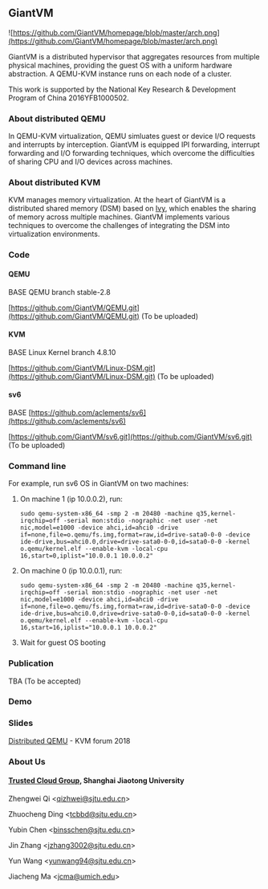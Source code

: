 
## GiantVM

![https://github.com/GiantVM/homepage/blob/master/arch.png](https://github.com/GiantVM/homepage/blob/master/arch.png)

GiantVM is a distributed hypervisor that aggregates resources from multiple physical machines, providing the guest OS with a uniform hardware abstraction. A QEMU-KVM instance runs on each node of a cluster.

This work is supported by the National Key Research & Development Program of China 2016YFB1000502.

### About distributed QEMU
In QEMU-KVM virtualization, QEMU simluates guest or device I/O requests and interrupts by interception. GiantVM is equipped IPI forwarding, interrupt forwarding and I/O forwarding techniques, which overcome the difficulties of sharing CPU and I/O devices across machines.

### About distributed KVM
KVM manages memory virtualization. At the heart of GiantVM is a distributed shared memory (DSM) based on [Ivy](https://dl.acm.org/citation.cfm?id=10610), which enables the sharing of memory across multiple machines. GiantVM implements various techniques to overcome the challenges of integrating the DSM into virtualization environments.

### Code

#### QEMU
BASE QEMU branch stable-2.8

[https://github.com/GiantVM/QEMU.git](https://github.com/GiantVM/QEMU.git) (To be uploaded)


#### KVM
BASE Linux Kernel branch 4.8.10

[https://github.com/GiantVM/Linux-DSM.git](https://github.com/GiantVM/Linux-DSM.git) (To be uploaded)

#### sv6
BASE [https://github.com/aclements/sv6](https://github.com/aclements/sv6)

[https://github.com/GiantVM/sv6.git](https://github.com/GiantVM/sv6.git) (To be uploaded)


### Command line

For example, run sv6 OS in GiantVM on two machines:

1. On machine 1 (ip 10.0.0.2), run:

    ```
    sudo qemu-system-x86_64 -smp 2 -m 20480 -machine q35,kernel-irqchip=off -serial mon:stdio -nographic -net user -net nic,model=e1000 -device ahci,id=ahci0 -drive if=none,file=o.qemu/fs.img,format=raw,id=drive-sata0-0-0 -device ide-drive,bus=ahci0.0,drive=drive-sata0-0-0,id=sata0-0-0 -kernel o.qemu/kernel.elf --enable-kvm -local-cpu 16,start=0,iplist="10.0.0.1 10.0.0.2"
    ```

2. On machine 0 (ip 10.0.0.1), run:

    ```
    sudo qemu-system-x86_64 -smp 2 -m 20480 -machine q35,kernel-irqchip=off -serial mon:stdio -nographic -net user -net nic,model=e1000 -device ahci,id=ahci0 -drive if=none,file=o.qemu/fs.img,format=raw,id=drive-sata0-0-0 -device ide-drive,bus=ahci0.0,drive=drive-sata0-0-0,id=sata0-0-0 -kernel o.qemu/kernel.elf --enable-kvm -local-cpu 16,start=16,iplist="10.0.0.1 10.0.0.2"
    ```

3. Wait for guest OS booting

### Publication

TBA (To be accepted)

### Demo

[]()

### Slides
[Distributed QEMU]() - KVM forum 2018

### About Us
#### [Trusted Cloud Group](http://tcloud.sjtu.edu.cn/), Shanghai Jiaotong University
Zhengwei Qi \<[qizhwei@sjtu.edu.cn](mailto:qizhwei@sjtu.edu.cn)\>

Zhuocheng Ding \<[tcbbd@sjtu.edu.cn](mailto:tcbbd@sjtu.edu.cn)\>

Yubin Chen \<[binsschen@sjtu.edu.cn](mailto:binsschen@sjtu.edu.cn)\>

Jin Zhang \<[jzhang3002@sjtu.edu.cn](mailto:jzhang3002@sjtu.edu.cn)\>

Yun Wang \<[yunwang94@sjtu.edu.cn](mailto:yunwang94@sjtu.edu.cn)\>

Jiacheng Ma \<[jcma@umich.edu](mailto:jcma@umich.edu)\>

